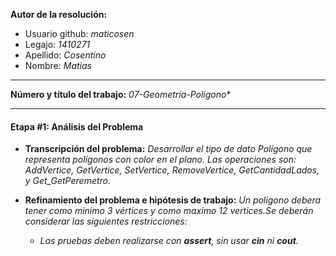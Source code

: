**Autor de la resolución:**
  * Usuario github: *maticosen*
  * Legajo: *1410271*
  * Apellido: *Cosentino*
  * Nombre: *Matias*
  
---  

**Número y título del trabajo:** *07-Geometria-Poligono**

---

#### Etapa #1: Análisis del Problema

* **Transcripción del problema:** *Desarrollar el tipo de dato Polígono que representa polígonos con color en el plano. Las operaciones son: AddVertice, GetVertice, SetVertice, RemoveVertice, GetCantidadLados, y Get_GetPeremetro.*

* **Refinamiento del problema e hipótesis de trabajo:** *Un polígono debera tener como minimo 3 vértices y como maximo 12 vertices.Se deberán considerar las siguientes restricciones:*

    - *Las pruebas deben realizarse con **assert**, sin usar **cin** ni **cout**.*
